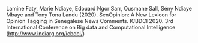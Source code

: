 Lamine Faty, Marie Ndiaye, Edouard Ngor Sarr, Ousmane Sall, Sény Ndiaye Mbaye and Tony Tona Landu (2020). SenOpinion: A New Lexicon for Opinion Tagging in Senegalese News Comments. ICBDCI 2020. 3rd International Conference on Big data and Computational Intelligence (http://www.indiarg.org/icbdci/)
